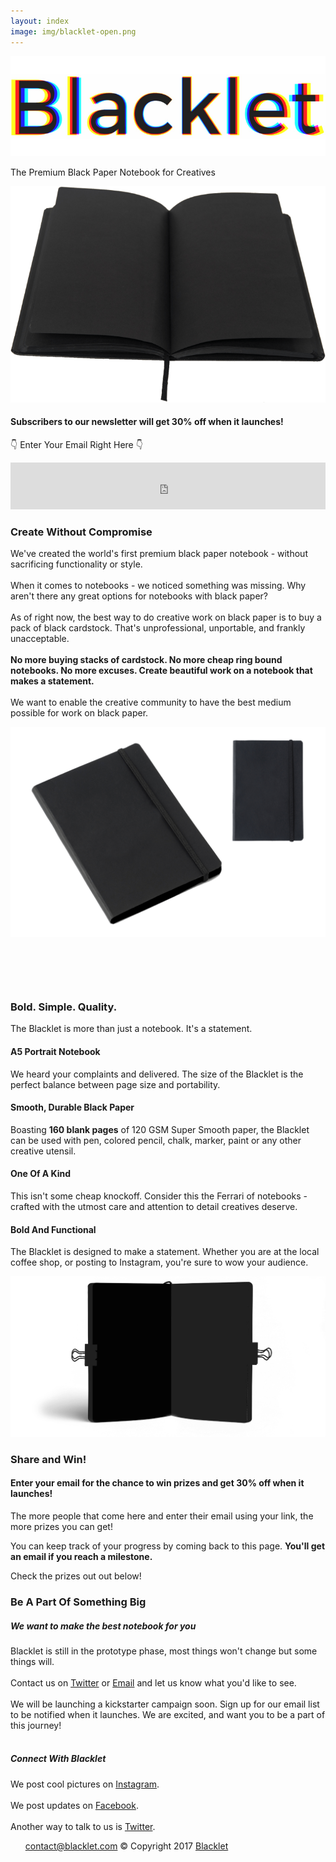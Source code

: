 ```yaml
--- 
layout: index 
image: img/blacklet-open.png 
---
```

<style></style>
<body class="theme--square" data-reveal-selectors="section:not(.masonry):not(:first-of-type):not(.parallax)">
	<div class="main-container">
		<section class="cover cover-9">
			<div class="container">
				<div class="row">
					<div class="col-md-8 col-sm-offset-2 text-center">
						<img alt="Logo" class="logo" src="img/Blacklet-logo.png">
						<p class="lead">The Premium Black Paper Notebook for Creatives</p>
					</div>
				</div>
				<div class="row">
					<div class="col-sm-12 text-center">
						<img class="cover__image" alt="Device" src="img/blacklet-open.png">
					</div>
				</div>
			</div>
		</section>
		<section>
			<div class="container">
				<div class="row">
					<div class="col-md-8 col-md-offset-2 text-center">
						<h4>Subscribers to our newsletter will get 30% off when it launches!</h4>
						<p class="lead">👇 Enter Your Email Right Here 👇</p>
						<iframe
						scrolling="no"
						style="border:none!important;width:100%!important;height:75px;"
						src="https://buttondown.email/blacklet?as_embed=true"
						></iframe>
					</div>
				</div>
				<div class="row">
					<div class="col-md-8 col-md-offset-2 text-center">
						<h3> Create Without Compromise</h3>
						<p class="lead"> We've created the world's first premium black paper notebook - without sacrificing functionality or style.<br><br>When
							it comes to notebooks - we noticed something was missing. Why aren't there any great options for notebooks with black
							paper?
							<br><br>As of right now, the best way to do creative work on black paper is to buy a pack of black cardstock. That's
							unprofessional, unportable, and frankly unacceptable.<br><br><strong>No more buying stacks of cardstock. No more cheap ring bound notebooks. No more excuses. Create beautiful work on a notebook that makes a statement.</strong><br><br>We
							want to enable the creative community to have the best medium possible for work on black paper. </p>
					</div>
				</div>
			</div>
		</section>
		<section class="imagebg image--light height-60 parallax" data-overlay="1">
			<div class="background-image-holder">
				<img alt="image" src="img/Notebook_StockPhoto.png">
			</div>
			<div class="container pos-vertical-center">
				<div class="row">
					<div class="col-md-4 shop-item-detail">
						<h3><br></h3>
						<p><br></p>
						<div class="item__price">
							<span class="type--strikethrough"> </span>
							<span> </span>
						</div>
					</div>
				</div>
			</div>
		</section>
		<section class="features features-5">
			<div class="container">
				<div class="row">
					<div class="col-md-12 text-center">
						<h3>Bold. Simple. Quality.</h3>
						<p class="lead">
							The Blacklet is more than just a notebook. It's a statement.
						</p>
					</div>
					<div class="col-md-5 col-md-offset-1 col-md-6">
						<div class="feature feature-2">
							<div class="feature__title">
								<i class="icon icon-Open-Book"></i>
								<h4>A5 Portrait Notebook</h4>
							</div>
							<p>
								We heard your complaints and delivered. The size of the Blacklet is the perfect balance between page size and portability.
							</p>
						</div>
					</div>
					<div class="col-md-5 col-md-offset-1 col-md-6">
						<div class="feature feature-2">
							<div class="feature__title">
								<i class="icon icon-File-Edit"></i>
								<h4>Smooth, Durable Black Paper</h4>
							</div>
							<p>
								Boasting <strong>160 blank pages</strong> of 120 GSM Super Smooth paper, the Blacklet can be used with pen, colored pencil,
								chalk, marker, paint or any other creative utensil.
							</p>
						</div>
					</div>
					<div class="col-md-5 col-md-offset-1 col-md-6">
						<div class="feature feature-2">
							<div class="feature__title">
								<i class="icon icon-Yes"></i>
								<h4>One Of A Kind</h4>
							</div>
							<p>
								This isn't some cheap knockoff. Consider this the Ferrari of notebooks - crafted with the utmost care and attention to detail
								creatives deserve.
							</p>
						</div>
					</div>
					<div class="col-md-5 col-md-offset-1 col-md-6">
						<div class="feature feature-2">
							<div class="feature__title">
								<i class="icon icon-Contrast"></i>
								<h4>Bold And Functional</h4>
							</div>
							<p>
								The Blacklet is designed to make a statement. Whether you are at the local coffee shop, or posting to Instagram, you're sure
								to wow your audience.
							</p>
						</div>
					</div>
					<div class="col-md-8 col-md-offset-2">
						<img class="cover__image" alt="Blacklet" src="img/Notebook_Mockup_PaperClip.png">
					</div>
				</div>
			</div>
		</section>
		<section>
			<div class="container">
				<div class="row">
					<div class="col-md-10 col-md-offset-1 text-center">
						<div class="elements--title">
							<h3>Share and Win!</h3>
						</div>
					</div>
					<div class="col-md-6 text-center">
						<h4>Enter your email for the chance to win prizes and get 30% off when it launches!</h4>
						<p class="lead">The more people that come here and enter their email using your link, the more prizes you can get!</p>
						<p class="lead">You can keep track of your progress by coming back to this page. <strong>You'll get an email if you reach a milestone.</strong></p>
						<p class="lead">Check the prizes out out below!</p>
					</div>
					<div class="col-md-6 text-center">
						<div data-vl-widget="embedForm"></div>
					</div>
				</div>
				<div class="row">
					<div class="col-md-12 text-center">
						<div data-vl-widget="milestoneWidget">
						</div>
					</div>
				</div>
			</div>
		</section>
		<section>
			<div class="container">
				<div class="row">
					<div class="col-md-10 col-md-offset-1 text-center">
						<div class="elements--title">
							<h3>Be A Part Of Something Big</h3>
						</div>
					</div>
					<div class="col-md-6">
						<div class="feature feature-3">
							<div class="feature__left">
								<i class="icon icon-Speach-Bubble4"></i>
							</div>
							<div class="feature__right">
								<h5>We want to make the best notebook for you</h5>
								<p>Blacklet is still in the prototype phase, most things won't change but some things will. <br><br> Contact us on
									<a href="https://twitter.com/theblacklet">Twitter</a> or <a href="mailto:contact@blacklet.com">Email</a> and let
									us know what you'd like to see.<br><br>We will be launching a kickstarter campaign soon. Sign up for our email list
									to be notified when it launches. We are excited, and want you to be a part of this journey!<br><br></p>
							</div>
						</div>
					</div>
					<div class="col-md-6">
						<div class="feature feature-3">
							<div class="feature__left">
								<i class="icon icon-Share"></i>
							</div>
							<div class="feature__right">
								<h5>Connect With Blacklet</h5>
								<p>We post cool pictures on <a href="https://instagram.com/theblacklet">Instagram</a>.
									<br><br>We post updates on <a href="https://facebook.com/theblacklet">Facebook</a>.
									<br><br>Another way to talk to us is <a href="https://twitter.com/theblacklet">Twitter</a>.</p>
							</div>
						</div>
					</div>
				</div>
			</div>
		</section>
		<footer class="footer-3 bg--white text-center-xs">
			<div class="col-md-6 col-md-offset-3 text-center">
				<ul class="footer__navigation">
					<a class="type--underline" href="mailto:contact@blacklet.com">contact@blacklet.com</a>
					<span class="type--fine-print">© Copyright 2017 <a href="https://blacklet.com">Blacklet</a></span>
				</ul>
			</div>
		</footer>
	</div>
	<script>
		! function () {
			var a = window.VL = window.VL || {};
			return a.instances = a.instances || {}, a.invoked ? void(window.console && console.error && console.error(
				"VL snippet loaded twice.")) : (a.invoked = !0, void(a.load = function (b, c, d) {
				var e = {};
				e.publicToken = b, e.config = c || {};
				var f = document.createElement("script");
				f.type = "text/javascript", f.id = "vrlps-js", f.defer = !0, f.src =
					"https://app.viral-loops.com/client/vl/vl.min.js";
				var g = document.getElementsByTagName("script")[0];
				return g.parentNode.insertBefore(f, g), f.onload = function () {
					a.setup(e), a.instances[b] = e
				}, e.identify = e.identify || function (a, b) {
					e.afterLoad = {
						identify: {
							userData: a,
							cb: b
						}
					}
				}, e.pendingEvents = [], e.track = e.track || function (a, b) {
					e.pendingEvents.push({
						event: a,
						cb: b
					})
				}, e.pendingHooks = [], e.addHook = e.addHook || function (a, b) {
					e.pendingHooks.push({
						name: a,
						cb: b
					})
				}, e.$ = e.$ || function (a) {
					e.pendingHooks.push({
						name: "ready",
						cb: a
					})
				}, e
			}))
		}();
		var campaign = VL.load("1k9oY4Bg9jNU8DW1weQpgWKz7Ts", {
			autoLoadWidgets: !0
		});
	</script>
</body>